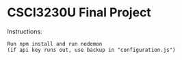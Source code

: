 # CSCI3230U Final Project

Instructions: 

	Run npm install and run nodemon
	(if api key runs out, use backup in "configuration.js")
	